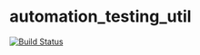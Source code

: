 # automation_testing_util

[![Build Status](http://mrunal-laptop:8080/buildStatus/icon?job=automation_testing_util)](http://mrunal-laptop:8080/job/automation_testing_util/)
